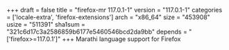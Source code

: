 +++
draft = false
title = "firefox-mr 117.0.1-1"
version = "117.0.1-1"
categories = ['locale-extra', 'firefox-extensions']
arch = "x86_64"
size = "453908"
usize = "511391"
sha1sum = "321c6d17c3a2586859b6177e5460546bcd2da9bb"
depends = "['firefox>=117.0.1']"
+++
Marathi language support for Firefox